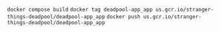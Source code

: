 `docker compose build`
`docker tag deadpool-app_app us.gcr.io/stranger-things-deadpool/deadpool-app_app`
`docker push us.gcr.io/stranger-things-deadpool/deadpool-app_app`